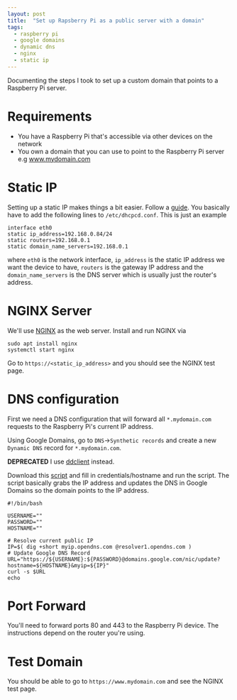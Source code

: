 ```yaml
---
layout: post
title:  "Set up Rapsberry Pi as a public server with a domain"
tags:
  - raspberry pi
  - google domains
  - dynamic dns
  - nginx
  - static ip
---
```


Documenting the steps I took to set up a custom domain that points to a Raspberry Pi server.

# Requirements
* You have a Raspberry Pi that's accessible via other devices on the network
* You own a domain that you can use to point to the Raspberry Pi server e.g www.mydomain.com

# Static IP
Setting up a static IP makes things a bit easier. Follow a
[guide](https://www.makeuseof.com/raspberry-pi-set-static-ip/). You basically have to add the
following lines to `/etc/dhcpcd.conf`. This is just an example
```
interface eth0
static ip_address=192.168.0.84/24
static routers=192.168.0.1
static domain_name_servers=192.168.0.1
```
where `eth0` is the network interface, `ip_address` is the static IP address we want the device to
have, `routers` is the gateway IP address and the `domain_name_servers` is the DNS server which is
usually just the router's address.

# NGINX Server
We'll use [NGINX](https://www.nginx.com/) as the web server. Install and run NGINX via
```
sudo apt install nginx
systemctl start nginx
```
Go to `https://<static_ip_address>` and you should see the NGINX test page.

# DNS configuration
First we need a DNS configuration that will forward all `*.mydomain.com` requests to the Raspberry
Pi's current IP address.

Using Google Domains, go to `DNS`->`Synthetic records` and create a new
`Dynamic DNS` record for `*.mydomain.com`.

**DEPRECATED** I use [ddclient](https://ddclient.net/) instead.

Download this [script](https://gist.github.com/cyrusboadway/5a7b715665f33c237996) and fill in
credentials/hostname and run the script. The script basically grabs the IP address and updates the
DNS in Google Domains so the domain points to the IP address.

```
#!/bin/bash

USERNAME=""
PASSWORD=""
HOSTNAME=""

# Resolve current public IP
IP=$( dig +short myip.opendns.com @resolver1.opendns.com )
# Update Google DNS Record
URL="https://${USERNAME}:${PASSWORD}@domains.google.com/nic/update?hostname=${HOSTNAME}&myip=${IP}"
curl -s $URL
echo
```

# Port Forward
You'll need to forward ports 80 and 443 to the Raspberry Pi device. The instructions depend on the
router you're using.

# Test Domain
You should be able to go to `https://www.mydomain.com` and see the NGINX test page.
